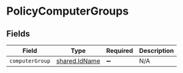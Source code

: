 # PolicyComputerGroups


## Fields

| Field                                                 | Type                                                  | Required                                              | Description                                           |
| ----------------------------------------------------- | ----------------------------------------------------- | ----------------------------------------------------- | ----------------------------------------------------- |
| `computerGroup`                                       | [shared.IdName](../../../sdk/models/shared/idname.md) | :heavy_minus_sign:                                    | N/A                                                   |